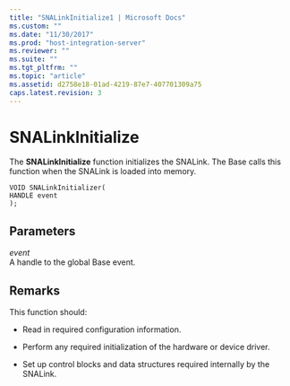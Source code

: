 ```yaml
---
title: "SNALinkInitialize1 | Microsoft Docs"
ms.custom: ""
ms.date: "11/30/2017"
ms.prod: "host-integration-server"
ms.reviewer: ""
ms.suite: ""
ms.tgt_pltfrm: ""
ms.topic: "article"
ms.assetid: d2758e18-01ad-4219-87e7-407701309a75
caps.latest.revision: 3
---
```

# SNALinkInitialize
The **SNALinkInitialize** function initializes the SNALink. The Base calls this function when the SNALink is loaded into memory.  
  
```  
VOID SNALinkInitializer(  
HANDLE event   
);  
```  
  
## Parameters  
 *event*  
 A handle to the global Base event.  
  
## Remarks  
 This function should:  
  
-   Read in required configuration information.  
  
-   Perform any required initialization of the hardware or device driver.  
  
-   Set up control blocks and data structures required internally by the SNALink.